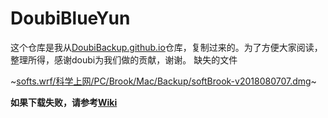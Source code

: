 # DoubiBlueYun

这个仓库是我从[DoubiBackup.github.io](https://github.com/usaweili/doubioBackup.github.io)仓库，复制过来的。为了方便大家阅读，整理所得，感谢doubi为我们做的贡献，谢谢。
缺失的文件

~[softs.wrf/科学上网/PC/Brook/Mac/Backup/softBrook-v2018080707.dmg](http://xiaowei.ml/wp-content/uploads/2020/08/Brook-v20180707.zip)~

**如果下载失败，请参考[Wiki](https://github.com/handsomego/DoubiBlueYun/wiki)**


